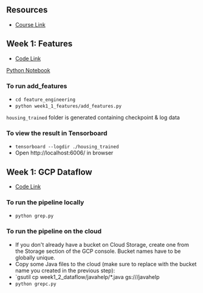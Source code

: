 ## Resources
* [Course Link](https://www.coursera.org/learn/feature-engineering/home/welcome)

## Week 1: Features
* [Code Link](https://github.com/Frankiee/training-data-analyst/tree/master/courses/machine_learning/deepdive/04_features)

[Python Notebook](https://github.com/Frankiee/training-data-analyst/blob/master/courses/machine_learning/deepdive/04_features/a_features.ipynb)

### To run add_features
* `cd feature_engineering`
* `python week1_1_features/add_features.py`

`housing_trained` folder is generated containing checkpoint & log data

### To view the result in Tensorboard
* `tensorboard --logdir ./housing_trained`
* Open http://localhost:6006/ in browser

## Week 1: GCP Dataflow
* [Code Link](https://github.com/Frankiee/training-data-analyst/tree/master/courses/data_analysis/lab2)

### To run the pipeline locally
* `python grep.py`

### To run the pipeline on the cloud
* If you don't already have a bucket on Cloud Storage, create one from the Storage section of the GCP console. Bucket names have to be globally unique.
* Copy some Java files to the cloud (make sure to replace <YOUR-BUCKET-NAME> with the bucket name you created in the previous step):
* `gsutil cp week1_2_dataflow/javahelp/*.java gs://<YOUR-BUCKET-NAME>/javahelp
* `python grepc.py`
